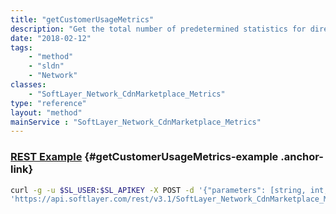 ```yaml
---
title: "getCustomerUsageMetrics"
description: "Get the total number of predetermined statistics for direct display (no graph) for a customer's account over a given period of time "
date: "2018-02-12"
tags:
    - "method"
    - "sldn"
    - "Network"
classes:
    - "SoftLayer_Network_CdnMarketplace_Metrics"
type: "reference"
layout: "method"
mainService : "SoftLayer_Network_CdnMarketplace_Metrics"
---
```


### [REST Example](#getCustomerUsageMetrics-example) <a href="/article/rest/"><i class="fas fa-question"></i></a> {#getCustomerUsageMetrics-example .anchor-link} 
```bash
curl -g -u $SL_USER:$SL_APIKEY -X POST -d '{"parameters": [string, int, int, string]}' \
'https://api.softlayer.com/rest/v3.1/SoftLayer_Network_CdnMarketplace_Metrics/getCustomerUsageMetrics'
```
